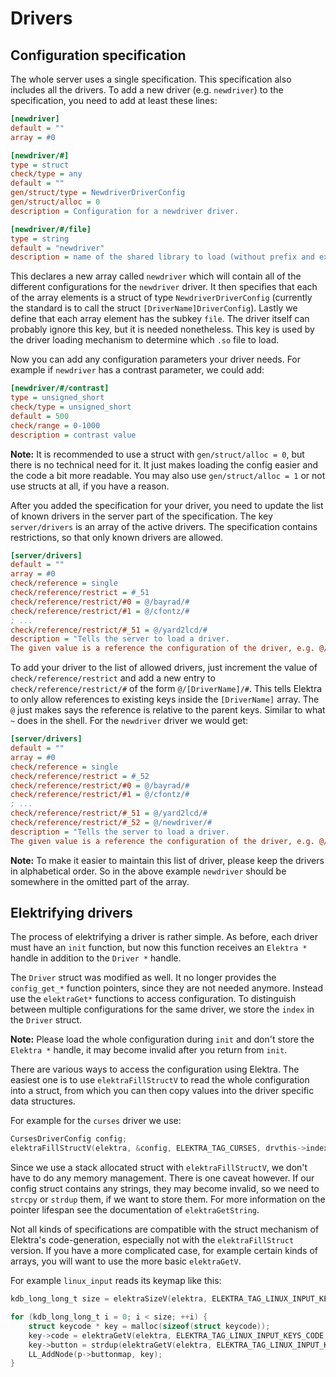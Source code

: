 # Drivers

## Configuration specification

The whole server uses a single specification. This specification also includes all the drivers.
To add a new driver (e.g. `newdriver`) to the specification, you need to add at least these lines:

```ini
[newdriver]
default = ""
array = #0

[newdriver/#]
type = struct
check/type = any
default = ""
gen/struct/type = NewdriverDriverConfig
gen/struct/alloc = 0
description = Configuration for a newdriver driver.

[newdriver/#/file]
type = string
default = "newdriver"
description = name of the shared library to load (without prefix and extension)
```

This declares a new array called `newdriver` which will contain all of the different configurations
for the `newdriver` driver. It then specifies that each of the array elements is a struct of type
`NewdriverDriverConfig` (currently the standard is to call the struct `[DriverName]DriverConfig`).
Lastly we define that each array element has the subkey `file`. The driver itself can probably ignore
this key, but it is needed nonetheless. This key is used by the driver loading mechanism to determine
which `.so` file to load.

Now you can add any configuration parameters your driver needs. For example if `newdriver` has a
contrast parameter, we could add:

```ini
[newdriver/#/contrast]
type = unsigned_short
check/type = unsigned_short
default = 500
check/range = 0-1000
description = contrast value
```

**Note:** It is recommended to use a struct with `gen/struct/alloc = 0`, but there is no technical
need for it. It just makes loading the config easier and the code a bit more readable. You may also
use `gen/struct/alloc = 1` or not use structs at all, if you have a reason.

After you added the specification for your driver, you need to update the list of known drivers in the
server part of the specification. The key `server/drivers` is an array of the active drivers. The
specification contains restrictions, so that only known drivers are allowed.

```ini
[server/drivers]
default = ""
array = #0
check/reference = single
check/reference/restrict = #_51
check/reference/restrict/#0 = @/bayrad/#
check/reference/restrict/#1 = @/cfontz/#
; ...
check/reference/restrict/#_51 = @/yard2lcd/#
description = "Tells the server to load a driver.
The given value is a reference the configuration of the driver, e.g. @/curses/#0"
```

To add your driver to the list of allowed drivers, just increment the value of `check/reference/restrict` 
and add a new entry to `check/reference/restrict/#` of the form `@/[DriverName]/#`. This tells Elektra
to only allow references to existing keys inside the `[DriverName]` array. The `@` just makes says the
reference is relative to the parent keys. Similar to what `~` does in the shell. For the `newdriver` driver
we would get:

```ini
[server/drivers]
default = ""
array = #0
check/reference = single
check/reference/restrict = #_52
check/reference/restrict/#0 = @/bayrad/#
check/reference/restrict/#1 = @/cfontz/#
; ...
check/reference/restrict/#_51 = @/yard2lcd/#
check/reference/restrict/#_52 = @/newdriver/#
description = "Tells the server to load a driver.
The given value is a reference the configuration of the driver, e.g. @/curses/#0"
```

**Note:** To make it easier to maintain this list of driver, please keep the drivers in alphabetical order. So in the above example `newdriver` should be somewhere in the omitted part of the array.

## Elektrifying drivers

The process of elektrifying a driver is rather simple. As before, each driver must have an `init`
function, but now this function receives an `Elektra *` handle in addition to the `Driver *` handle.

The `Driver` struct was modified as well. It no longer provides the `config_get_*` function pointers,
since they are not needed anymore. Instead use the `elektraGet*` functions to access configuration.
To distinguish between multiple configurations for the same driver, we store the `index` in the
`Driver` struct.

**Note:** Please load the whole configuration during `init` and don't store the `Elektra *` handle,
it may become invalid after you return from `init`.

There are various ways to access the configuration using Elektra. The easiest one is to use
`elektraFillStructV` to read the whole configuration into a struct, from which you can then copy
values into the driver specific data structures.

For example for the `curses` driver we use:

```c
CursesDriverConfig config;
elektraFillStructV(elektra, &config, ELEKTRA_TAG_CURSES, drvthis->index);
```

Since we use a stack allocated struct with `elektraFillStructV`, we don't have to do any memory
management. There is one caveat however. If our config struct contains any strings, they may become
invalid, so we need to `strcpy` or `strdup` them, if we want to store them. For more information on
the pointer lifespan see the documentation of `elektraGetString`.

Not all kinds of specifications are compatible with the struct mechanism of Elektra's
code-generation, especially not with the `elektraFillStruct` version. If you have a more complicated
case, for example certain kinds of arrays, you will want to use the more basic `elektraGetV`.

For example `linux_input` reads its keymap like this:

```c
kdb_long_long_t size = elektraSizeV(elektra, ELEKTRA_TAG_LINUX_INPUT_KEYS, drvthis->index);

for (kdb_long_long_t i = 0; i < size; ++i) {
    struct keycode * key = malloc(sizeof(struct keycode));
    key->code = elektraGetV(elektra, ELEKTRA_TAG_LINUX_INPUT_KEYS_CODE, drvthis->index, i);
    key->button = strdup(elektraGetV(elektra, ELEKTRA_TAG_LINUX_INPUT_KEYS_BUTTON, drvthis->index, i));
    LL_AddNode(p->buttonmap, key);
}
```